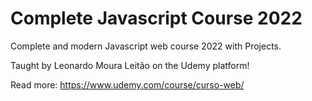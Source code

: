 # Complete Javascript Course 2022
Complete and modern Javascript web course 2022 with Projects.

Taught by Leonardo Moura Leitão on the Udemy platform!

Read more: https://www.udemy.com/course/curso-web/
